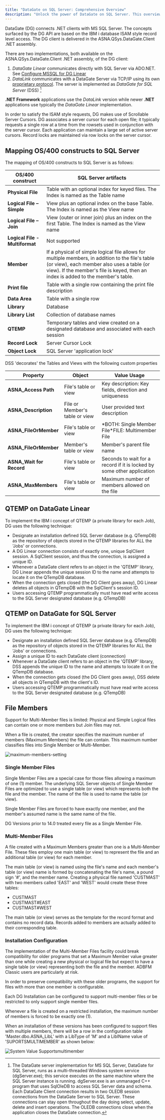 ```yaml
---
title: "DataGate on SQL Server: Comprehensive Overview"
description: "Unlock the power of DataGate on SQL Server. This overview provides insights into integration, benefits, and key features for users."
---
```


DataGate (DG) connects .NET clients with MS SQL Server.  The concepts surfaced by the DG API are based on the IBM i database ISAM style record level access. The DG client is delivered in the ASNA.QSys.DataGate.Client .NET assembly. 

There are two implementations, both available on the ASNA.QSys.DataGate.Client .NET assembly, of the DG client:
1. _DataGate Linear_ communicates directly with SQL Server via ADO.NET. See [Configure MSSQL for DG Linear](configure-mssql-for-dglinear.html)
2. _DataLink_ communicates with a DataGate Server via TCP/IP using its own [proprietary protocol](/manuals/datagate/programmers-guide/datagate-rpc-protocol.html). The server is implemented as _DataGate for SQL Server_ (DSS) [^1]

**.NET Framework** applications use the _DataLink_ version while newer **.NET** applications use typically the _DataGate Linear_ implementation.

In order to satisfy the ISAM style requests, DG makes use of Scrollable Server Cursors. DG associates a server cursor for each open file; it typically requests a single row at a time from the rowsets used in conjunction with the server cursor.  Each application can maintain a large set of active server cursors.  Record locks are maintained via row locks on the server cursor.

## Mapping OS/400 constructs to SQL Server
The mapping of OS/400 constructs to SQL Server is as follows:

| **OS/400 construct** | **SQL Server artifacts** |
| --- | --- |
| **Physical File** | Table with an optional index for keyed files. The Index is named as the Table name |
| **Logical File – Simple** | View plus an optional index on the base Table. The Index is named as the View name |
| **Logical File – Join** | View (outer or inner join) plus an index on the first Table. The Index is named as the View name |
| **Logical File - Multiformat** | Not supported |
| **Member** | If a physical of simple logical file allows for multiple members, in addition to the file's table (or view), each member also uses a table (or view). If the member's file is keyed, then an index is added to the member's table. |
| **Print file** | Table with a single row containing the print file description |
| **Data Area** | Table with a single row |
| **Library** | Database |
| **Library List** | Collection of database names |
| **QTEMP** | Temporary tables and view created on a designated database and associated with each session |
| **Record Lock** | Server Cursor Lock |
| **Object Lock** | SQL Server 'application lock' |

DSS 'decorates' the Tables and Views with the following custom properties

| **Property** | **Object** | **Value Usage** |
| --- | --- | --- |
| **ASNA_Access Path** | File's table or view | Key description: Key fields, direction and uniqueness |
| **ASNA_Description** | File or Member's table or view | User provided text description |
| **ASNA_FileOrMember** | File's table or view | \*BOTH: Single Member File\*FILE: Multimember File |
| **ASNA_FileOrMember** | Member's table or view | Member's parent file name |
| **ASNA_Wait for Record** | File's table or view | Seconds to wait for a record if it is locked by some other application |
| **ASNA_MaxMembers** | File's table or view | Maximum number of members allowed on the file |

## QTEMP on DataGate Linear
To implement the IBM i concept of QTEMP (a private library for each Job), DG uses the following technique:
- Designate an installation defined SQL Server database (e.g. QTempDB) as the repository of objects stored in the QTEMP libraries for ALL the 'Jobs' or connections.
- A DG Linear connection consists of exactly one, unique SqlClient session.  A SqlClient session, and thus the connection, is assigned a unique ID.
- Whenever a DataGate client refers to an object in the 'QTEMP' library, DG Linear appends the unique session ID to the name and attempts to locate it on the QTempDB database.
- When the connection gets closed (the DG Client goes away), DG Linear deletes all objects in QTempDB with the SqlClient's session ID.
- Users accessing QTEMP programmatically must have read write access to the SQL Server designated database (e.g. QTempDB)

## QTEMP on DataGate for SQL Server

To implement the IBM i concept of QTEMP (a private library for each Job), DG uses the following technique:

- Designate an installation defined SQL Server database (e.g. QTempDB) as the repository of objects stored in the QTEMP libraries for ALL the 'Jobs' or connections.
- Assign a unique ID to each DataGate client (connection)
- Whenever a DataGate client refers to an object in the 'QTEMP' library, DSS appends the unique ID to the name and attempts to locate it on the QTempDB database.
- When the connection gets closed (the DG Client goes away), DSS delete all objects in QTempDB with the client's ID.
- Users accessing QTEMP programmatically must have read write access to the SQL Server designated database (e.g. QTempDB)

## File Members
Support for Multi-Member files is limited: Physical and Simple Logical files can contain one or more members but Join files may not.

When a file is created, the creator specifies the maximum number of members (Maximum Members) the file can contain. This maximum number classifies files into Single Member or Multi-Member.

![maximum-members-setting](images/maximum-members-setting.jpg)

### Single Member Files

Single Member Files are a special case for those files allowing a maximum of one (1) member. The underlying SQL Server objects of Single Member Files are optimized to use a single table (or view) which represents both the file and the member. The name of the file is used to name the table (or view).

Single Member Files are forced to have exactly one member, and the member's assumed name is the same name of the file.

DG Versions prior to 14.0 treated every file as a Single Member File.

### Multi-Member Files

A file created with a Maximum Members greater than one is a Multi-Member File. These files employ one main table (or view) to represent the file and an additional table (or view) for each member.

The main table (or view) is named using the file's name and each member's table (or view) name is formed by concatenating the file's name, a pound sign '#', and the member name. Creating a physical file named 'CUSTMAST' with two members called 'EAST' and 'WEST' would create these three tables:

- CUSTMAST
- CUSTMAST#EAST
- CUSTMAST#WEST

The main table (or view) serves as the template for the record format and contains no record data. Records added to members are actually added to their corresponding table.

### Installation Configuration

The implementation of the Multi-Member Files facility could break compatibility for older programs that set a Maximum Member value greater than one while creating a new physical or logical file but expect to have a single table (or view) representing both the file and the member. ADBFM Classic users are particularly at risk.

In order to preserve compatibility with these older programs, the support for files with more than one member is configurable.

Each DG Installation can be configured to support multi-member files or be restricted to only support single member files.

Whenever a file is created on a restricted installation, the maximum number of members is forced to be exactly one (1).

When an installation of these versions has been configured to support files with multiple members, there will be a row in the configuration table 'Master.dbo.ASNA\_LibL' with a LibType of 'M' and a LiblName value of 'SUPORTSMULTIMEMBER' as shown below:

![System Value Supportsmultimember](images/system-value-supportsmultimember.jpg)

[^1]: The DataGate server implementation for MS SQL Server, DataGate for SQL Server, runs as a multi-threaded Windows system service (dgServer.exe); this service executes on the same machine where the SQL Server instance is running.  dgServer.exe is an unmanaged C++ program that uses SqlOleDB to access SQL Server data and schema. Each DataGate Client connection results in two OLEDB session connections from the DataGate Server to SQL Server. These connections can stay open throughout the day doing select, update, delete and insert operations. The OLEDB connections close when the application closes the DataGate connection.
